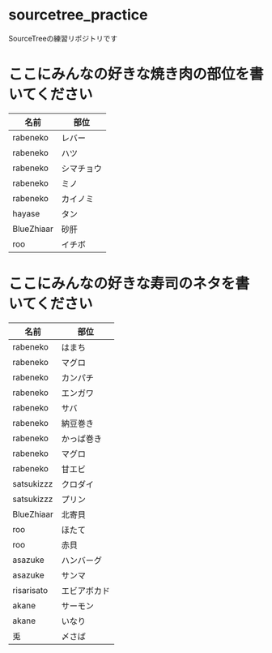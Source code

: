 # sourcetree_practice
SourceTreeの練習リポジトリです

# ここにみんなの好きな焼き肉の部位を書いてください

| 名前 | 部位 |
| ---- | ---- |
| rabeneko | レバー |
| rabeneko | ハツ |
| rabeneko | シマチョウ |
| rabeneko | ミノ |
| rabeneko | カイノミ |
| hayase | タン |
| BlueZhiaar | 砂肝 |
| roo | イチボ |

# ここにみんなの好きな寿司のネタを書いてください

| 名前 | 部位 |
| ---- | ---- |
| rabeneko | はまち |
| rabeneko | マグロ |
| rabeneko | カンパチ |
| rabeneko | エンガワ |
| rabeneko | サバ |
| rabeneko | 納豆巻き |
| rabeneko | かっぱ巻き |
| rabeneko | マグロ |
| rabeneko | 甘エビ |
| satsukizzz | クロダイ |
| satsukizzz | プリン |
| BlueZhiaar | 北寄貝 |
| roo | ほたて |
| roo | 赤貝 |
| asazuke | ハンバーグ |
| asazuke | サンマ |
| risarisato | エビアボカド|
| akane | サーモン |
| akane | いなり |
| 兎 | 〆さば |
